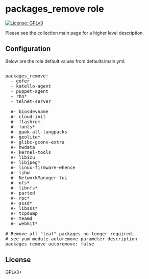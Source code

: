 # packages_remove role

[![License: GPLv3](https://img.shields.io/badge/license-GPLv3-brightgreen.svg)](https://www.gnu.org/licenses/gpl-3.0)

Please see the collection main page for a higher level description.

## Configuration

Below are the role default values from defaults/main.yml:

<pre>
---
packages_remove:
  - gofer
  - katello-agent
  - puppet-agent
  - rhn*
  - telnet-server

  #- biosdevname
  #- cloud-init
  #- flashrom
  #- fonts*
  #- gawk-all-langpacks
  #- geolite*
  #- glibc-gconv-extra
  #- hwdata
  #- kernel-tools
  #- libicu
  #- libjpeg*
  #- linux-firmware-whence
  #- lshw
  #- NetworkManager-tui
  #- nfs*
  #- libnfs*
  #- parted
  #- rpc*
  #- sssd*
  #- libsss*
  #- tcpdump
  #- teamd
  #- webkit*

# Remove all "leaf" packages no longer required,
# see yum module autoremove parameter description
packages_remove_autoremove: false
</pre>

## License

GPLv3+

